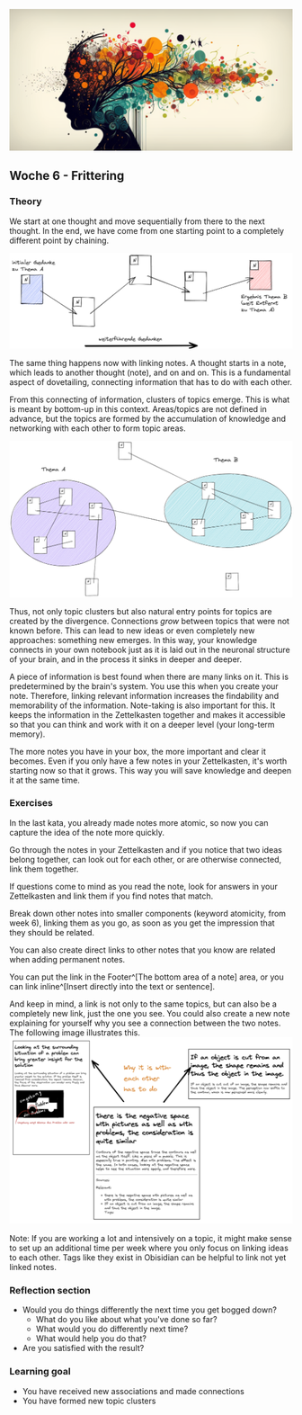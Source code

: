 ![Verlinkung von relevanten Informationen](images/woche6.png)
## Woche 6 - Frittering

### Theory
We start at one thought and move sequentially from there to the next thought. In the end, we have come from one starting point to a completely different point by chaining.

![Model of the thought chain with notes](images/thought-chain.png)

The same thing happens now with linking notes. A thought starts in a note, which leads to another thought (note), and on and on. This is a fundamental aspect of dovetailing, connecting information that has to do with each other.

From this connecting of information, clusters of topics emerge. This is what is meant by bottom-up in this context. Areas/topics are not defined in advance, but the topics are formed by the accumulation of knowledge and networking with each other to form topic areas.

![Emergence of bottom-up topic clusters](images/bottom-up-example.png)

Thus, not only topic clusters but also natural entry points for topics are created by the divergence. Connections _grow_ between topics that were not known before. This can lead to new ideas or even completely new approaches: something new emerges. In this way, your knowledge connects in your own notebook just as it is laid out in the neuronal structure of your brain, and in the process it sinks in deeper and deeper.

A piece of information is best found when there are many links on it. This is predetermined by the brain's system. You use this when you create your note. Therefore, linking relevant information increases the findability and memorability of the information. Note-taking is also important for this. It keeps the information in the Zettelkasten together and makes it accessible so that you can think and work with it on a deeper level (your long-term memory).

The more notes you have in your box, the more important and clear it becomes. Even if you only have a few notes in your Zettelkasten, it's worth starting now so that it grows. This way you will save knowledge and deepen it at the same time.

### Exercises
In the last kata, you already made notes more atomic, so now you can capture the idea of the note more quickly.

Go through the notes in your Zettelkasten and if you notice that two ideas belong together, can look out for each other, or are otherwise connected, link them together.

If questions come to mind as you read the note, look for answers in your Zettelkasten and link them if you find notes that match.

Break down other notes into smaller components (keyword atomicity, from week 6), linking them as you go, as soon as you get the impression that they should be related.

You can also create direct links to other notes that you know are related when adding permanent notes.

You can put the link in the Footer^[The bottom area of a note] area, or you can link inline^[Insert directly into the text or sentence].

And keep in mind, a link is not only to the same topics, but can also be a completely new link, just the one you see.
You could also create a new note explaining for yourself why you see a connection between the two notes. The following image illustrates this.
![erklärende Notiz zwischen zwei Notizen](images/erklaerende-Notiz-zwischen-zwei-Notizen.png)

Note: If you are working a lot and intensively on a topic, it might make sense to set up an additional time per week where you only focus on linking ideas to each other. Tags like they exist in Obisidian can be helpful to link not yet linked notes.

### Reflection section
- Would you do things differently the next time you get bogged down?
	- What do you like about what you've done so far?
	- What would you do differently next time?
	- What would help you do that?
- Are you satisfied with the result?


### Learning goal
- You have received new associations and made connections
- You have formed new topic clusters
<script src="https://giscus.app/client.js"
        data-repo="cogneon/lernos-zettelkasten"
        data-repo-id="R_kgDOI5YY1w"
        data-category="Announcements"
        data-category-id="DIC_kwDOI5YY184CUTx3"
        data-mapping="pathname"
        data-strict="0"
        data-reactions-enabled="1"
        data-emit-metadata="0"
        data-input-position="bottom"
        data-theme="light"
        data-lang="en"
        crossorigin="anonymous"
        async>
</script>
